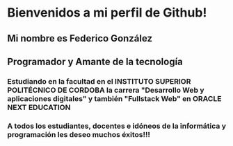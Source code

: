 <h1> Bienvenidos a mi perfil de Github!</h1>

<h2> Mi nombre es Federico González </h2>

<h2> Programador y Amante de la tecnología </h2>

<h3> Estudiando en la facultad en el INSTITUTO SUPERIOR POLITÉCNICO DE CORDOBA la carrera "Desarrollo Web y aplicaciones digitales" y también "Fullstack Web" en ORACLE NEXT EDUCATION </h3>

<h3> A todos los estudiantes, docentes e idóneos de la informática y programación les deseo muchos éxitos!!! </h3>
